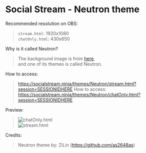 # Social Stream - Neutron theme

Recommended resolution on OBS:  
> `stream.html`: 1920x1080  
> `chatOnly.html`: 430x650

Why is it called Neutron?  
> The background image is from [here](https://github.com/xcruxiex/themes),  
> and one of its themes is called Neutron.

How to access:
> https://socialstream.ninja/themes/Neutron/stream.html?session=SESSIONIDHERE
How to access:
> https://socialstream.ninja/themes/Neutron/chatOnly.html?session=SESSIONIDHERE

Preview:
> ![chatOnly.html](https://raw.githubusercontent.com/as2648as/social_stream/main/themes/Neutron/preview.png)  
> ![stream.html](https://raw.githubusercontent.com/as2648as/social_stream/main/themes/Neutron/preview_stream.png)

Credits:
> Neutron theme by: ZiLin (https://github.com/as2648as)